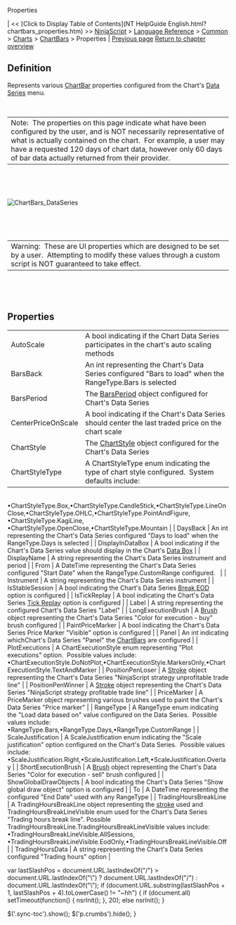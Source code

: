 ﻿










 


Properties







| &lt;&lt; [Click to Display Table of Contents](NT HelpGuide English.html?chartbars_properties.htm) &gt;&gt;
 [NinjaScript](ninjascript.htm) &gt; [Language Reference](language_reference_wip.htm) &gt; [Common](common.htm) &gt; [Charts](chart.htm) &gt; [ChartBars](chartbars.htm) &gt;
Properties | [Previous page](chartbars_panel.htm)
[Return to chapter overview](chartbars.htm)










Definition
----------


Represents various [ChartBar](chartbars.htm) properties configured from the Chart's [Data Series](working_with_price_data.htm) menu.  


 




|  |
| --- |
| Note:  The properties on this page indicate what have been configured by the user, and is NOT necessarily representative of what is actually contained on the chart.  For example, a user may have a requested 120 days of chart data, however only 60 days of bar data actually returned from their provider. |



 


 


![ChartBars_DataSeries](chartbars_dataseries.png)


 


 




|  |
| --- |
| Warning:  These are UI properties which are designed to be set by a user.  Attempting to modify these values through a custom script is NOT guaranteed to take effect.   |



 


 


Properties
----------




|  |  |
| --- | --- |
| AutoScale | A bool indicating if the Chart Data Series participates in the chart's auto scaling methods |
| BarsBack | An int representing the Chart's Data Series configured "Bars to load" when the RangeType.Bars is selected |
| BarsPeriod | The [BarsPeriod](barsperiod.htm) object configured for Chart's Data Series |
| CenterPriceOnScale | A bool indicating if the Chart's Data Series should center the last traded price on the chart scale |
| ChartStyle | The [ChartStyle](chart_style.htm) object configured for the Chart's Data Series |
| ChartStyleType | A ChartStyleType enum indicating the type of chart style configured.  System defaults include:
 
•ChartStyleType.Box,•ChartStyleType.CandleStick,•ChartStyleType.LineOnClose,•ChartStyleType.OHLC,•ChartStyleType.PointAndFigure, •ChartStyleType.KagiLine, •ChartStyleType.OpenClose,•ChartStyleType.Mountain |
| DaysBack | An int representing the Chart's Data Series configured "Days to load" when the RangeType.Days is selected |
| DisplayInDataBox | A bool indicating if the Chart's Data Series value should display in the Chart's [Data Box](data_box.htm) |
| DisplayName | A string representing the Chart's Data Series instrument and period |
| From | A DateTime representing the Chart's Data Series configured "Start Date" when the RangeType.CustomRange configured.   |
| Instrument | A string representing the Chart's Data Series instrument |
| IsStableSession | A bool indicating the Chart's Data Series [Break EOD](break_at_eod.htm) option is configured |
| IsTickReplay | A bool indicating the Chart's Data Series [Tick Replay](tick_replay.htm) option is configured |
| Label | A string representing the configured Chart's Data Series "Label"  |
| LongExecutionBrush | A [Brush](brushes.htm) object representing the Chart's Data Series "Color for execution - buy" brush configured |
| PaintPriceMarker | A bool indicating the Chart's Data Series Price Marker "Visible" option is configured |
| Panel | An int indicating whichChart's Data Series "Panel" the [ChartBars](chartbars.htm) are configured |
| PlotExecutions | A ChartExecutionStyle enum representing "Plot executions" option.  Possible values include:
 
•ChartExecutionStyle.DoNotPlot,•ChartExecutionStyle.MarkersOnly,•ChartExecutionStyle.TextAndMarker |
| PositionPenLoser | A [Stroke](stroke_class.htm) object representing the Chart's Data Series "NinjaScript strategy unprofitable trade line" |
| PositionPenWinner | A [Stroke](stroke_class.htm) object representing the Chart's Data Series "NinjaScript strategy profitable trade line" |
| PriceMarker | A PriceMarker object representing various brushes used to paint the Chart's Data Series "Price marker" |
| RangeType | A RangeType enum indicating the "Load data based on" value configured on the Data Series.  Possible values include: 
 
•RangeType.Bars,•RangeType.Days,•RangeType.CustomRange |
| ScaleJustification | A ScaleJustification enum indicating the "Scale justification" option configured on the Chart's Data Series.  Possible values include:
 
•ScaleJustification.Right,•ScaleJustification.Left,•ScaleJustification.Overlay |
| ShortExecutionBrush | A [Brush](brushes.htm) object representing the Chart's Data Series "Color for execution - sell" brush configured |
| ShowGlobalDrawObjects | A bool indicating the Chart's Data Series "Show global draw object" option is configured |
| To | A DateTime representing the configured "End Date" used with any RangeType |
| TradingHoursBreakLine | A TradingHoursBreakLine object representing the [stroke](stroke_class.htm) used and TradingHoursBreakLineVisible enum used for the Chart's Data Series "Trading hours break line". Possible TradingHoursBreakLine.TradingHoursBreakLineVisible values include:
 
•TradingHoursBreakLineVisible.AllSessions, •TradingHoursBreakLineVisible.EodOnly,•TradingHoursBreakLineVisible.Off |
| TradingHoursData | A string representing the Chart's Data Series configured "Trading hours" option |






 
 var lastSlashPos = document.URL.lastIndexOf("/") &gt; document.URL.lastIndexOf("\\") ? document.URL.lastIndexOf("/") : document.URL.lastIndexOf("\\");
 if (document.URL.substring(lastSlashPos + 1, lastSlashPos + 4).toLowerCase() != "~hh") {
 if (document.all) setTimeout(function() {
 nsrInit();
 }, 20);
 else nsrInit();
 }
 
 
 $('.sync-toc').show();
 $('p.crumbs').hide();
 }
 
 
 



